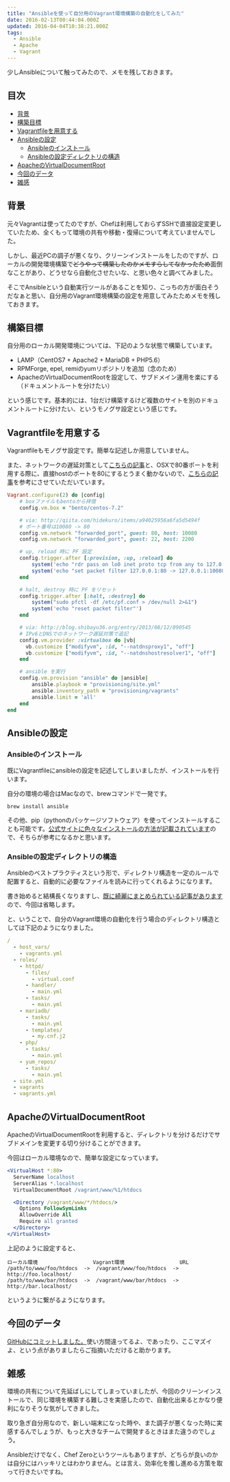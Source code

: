 ```yaml
---
title: "Ansibleを使って自分用のVagrant環境構築の自動化をしてみた"
date: 2016-02-13T00:44:04.000Z
updated: 2016-04-04T10:38:21.000Z
tags:
  - Ansible
  - Apache
  - Vagrant
---
```



少しAnsibleについて触ってみたので、メモを残しておきます。


## 目次

- [背景](#background)
- [構築目標](#goal)
- [Vagrantfileを用意する](#vagrant)
- [Ansibleの設定](#ansible)
  - [Ansibleのインストール](#install)
  - [Ansibleの設定ディレクトリの構造](#directory)
- [ApacheのVirtualDocumentRoot](#apache)
- [今回のデータ](#data)
- [雑感](#other)


## <a name="background">背景</a>

元々Vagrantは使ってたのですが、Chefは利用しておらずSSHで直接設定変更していたため、全くもって環境の共有や移動・復帰について考えていませんでした。

しかし、最近PCの調子が悪くなり、クリーンインストールをしたのですが、ローカルの開発環境構築で<del>どうやって構築したのかメモすらしてなかったため</del>面倒なことがあり、どうせなら自動化させたいな、と思い色々と調べてみました。

そこでAnsibleという自動実行ツールがあることを知り、こっちの方が面白そうだなぁと思い、自分用のVagrant環境構築の設定を用意してみたためメモを残しておきます。


## <a name="goal">構築目標</a>

自分用のローカル開発環境については、下記のような状態で構築しています。

- LAMP（CentOS7 + Apache2 + MariaDB + PHP5.6）
- RPMForge, epel, remiのyumリポジトリを追加（念のため）
- ApacheのVirtualDocumentRootを設定して、サブドメイン運用を楽にする（ドキュメントルートを分けたい）

という感じです。基本的には、1台だけ構築するけど複数のサイトを別のドキュメントルートに分けたい、というモノグサ設定という感じです。


## <a name="vagrant">Vagrantfileを用意する</a>

Vagrantfileもモノグサ設定です。簡単な記述しか用意していません。

また、ネットワークの遅延対策として[こちらの記事](http://blog.shibayu36.org/entry/2013/08/12/090545)と、OSXで80番ポートを利用する際に、直接hostのポートを80にするとうまく動かないので、[こちらの記事](http://qiita.com/hidekuro/items/a94025956a6fa5d5494f)を参考にさせていただいています。

```ruby
Vagrant.configure(2) do |config|
    # boxファイルもbentoから拝借
    config.vm.box = "bento/centos-7.2"

    # via: http://qiita.com/hidekuro/items/a94025956a6fa5d5494f
    # ポート番号は10080 -> 80
    config.vm.network "forwarded_port", guest: 80, host: 10080
    config.vm.network "forwarded_port", guest: 22, host: 2200

    # up, reload 時に PF 設定
    config.trigger.after [:provision, :up, :reload] do
        system('echo "rdr pass on lo0 inet proto tcp from any to 127.0.0.1 port 80 -> 127.0.0.1 port 10080" | sudo pfctl -ef - > /dev/null 2>&1')
        system('echo "set packet filter 127.0.0.1:80 -> 127.0.0.1:10080"')
    end

    # halt, destroy 時に PF をリセット
    config.trigger.after [:halt, :destroy] do
        system("sudo pfctl -df /etc/pf.conf > /dev/null 2>&1")
        system('echo "reset packet filter"')
    end

    # via: http://blog.shibayu36.org/entry/2013/08/12/090545
    # IPv6とDNSでのネットワーク遅延対策で追記
    config.vm.provider :virtualbox do |vb|
      vb.customize ["modifyvm", :id, "--natdnsproxy1", "off"]
      vb.customize ["modifyvm", :id, "--natdnshostresolver1", "off"]
    end

    # ansible を実行
    config.vm.provision "ansible" do |ansible|
        ansible.playbook = "provisioning/site.yml"
        ansible.inventory_path = "provisioning/vagrants"
        ansible.limit = 'all'
    end
end
```


## <a name="ansible">Ansibleの設定</a>

### <a name="install">Ansibleのインストール</a>

既にVagrantfileにansibleの設定を記述してしまいましたが、インストールを行います。

自分の環境の場合はMacなので、brewコマンドで一発です。

```shell
brew install ansible
```

その他、pip（pythonのパッケージソフトウェア）を使ってインストールすることも可能です。[公式サイトに色々なインストールの方法が記載されています](http://docs.ansible.com/ansible/intro_installation.html)ので、そちらが参考になるかと思います。

### <a name="directory">Ansibleの設定ディレクトリの構造</a>

Ansibleのベストプラクティスという形で、ディレクトリ構造を一定のルールで配置すると、自動的に必要なファイルを読みに行ってくれるようになります。

書き始めると結構長くなりますし、[既に綺麗にまとめられている記事があります](http://knowledge.sakura.ad.jp/tech/3084/)ので、今回は省略します。

と、いうことで、自分のVagrant環境の自動化を行う場合のディレクトリ構造としては下記のようになりました。

```yaml
/
  - host_vars/
    - vagrants.yml
  - roles/
    - httpd/
      - files/
        - virtual.conf
      - handler/
        - main.yml
      - tasks/
        - main.yml
    - mariadb/
      - tasks/
        - main.yml
      - templates/
        - my.cnf.j2
    - php/
      - tasks/
        - main.yml
    - yum_repos/
      - tasks/
        - main.yml
  - site.yml
  - vagrants
  - vagrants.yml
```


## <a name="apache">ApacheのVirtualDocumentRoot</a>

ApacheのVirtualDocumentRootを利用すると、ディレクトリを分けるだけでサブドメインを変更する切り分けることができます。

今回はローカル環境なので、簡単な設定になっています。

```apache
<VirtualHost *:80>
  ServerName localhost
  ServerAlias *.localhost
  VirtualDocumentRoot /vagrant/www/%1/htdocs

  <Directory /vagrant/www/*/htdocs/>
    Options FollowSymLinks
    AllowOverride All
    Require all granted
  </Directory>
</VirtualHost>
```

上記のように設定すると、

```shell
ローカル環境                  Vagrant環境                  URL
/path/to/www/foo/htdocs  ->  /vagrant/www/foo/htdocs  ->  http://foo.localhost/
/path/to/www/bar/htdocs  ->  /vagrant/www/bar/htdocs  ->  http://bar.localhost/
```

というように繋がるようになります。


## <a name="data">今回のデータ</a>

[GitHubにコミットしました。](https://github.com/sushat4692/VagrantAnsible)使い方間違ってるよ、であったり、ここマズイよ、という点がありましたらご指摘いただけると助かります。


## <a name="other">雑感</a>

環境の共有について先延ばしにしてしまっていましたが、今回のクリーンインストールで、同じ環境を構築する難しさを実感したので、自動化出来るとかなり便利になりそうな気がしてきました。

取り急ぎ自分用なので、新しい端末になった時や、また調子が悪くなった時に実感するんでしょうが、もっと大きなチームで開発するときはまた違うのでしょう。

Ansibleだけでなく、Chef Zeroというツールもありますが、どちらが良いのかは自分にはハッキリとはわかりません。とは言え、効率化を推し進める方策を取って行きたいですね。